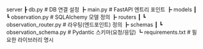 server
 ┣ db.py                # DB 연결 설정
 ┣ main.py              # FastAPI 엔트리 포인트
 ┣ models
 ┃ ┗ observation.py     # SQLAlchemy 모델 정의
 ┣ routers
 ┃ ┗ observation_router.py  # 라우팅(엔드포인트) 정의
 ┣ schemas
 ┃ ┗ observation_schema.py  # Pydantic 스키마(요청/응답)
 ┗ requirements.txt     # 필요한 라이브러리 명시
